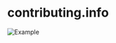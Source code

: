 # contributing.info
![Example](https://github.com/fronchetti/contributing.info/blob/main/example.gif?raw=true)

